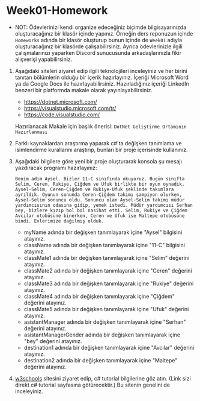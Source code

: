# Week01-Homework

* NOT: Ödevlerinizi kendi organize edeceğiniz biçimde bilgisayarınızda oluşturacağınız bir klasör içinde yapınız. Örneğin ders reponuzun içinde `Homeworks` adında bir klasör oluşturup bunun içinde de `Week01` adıyla oluşturacağınız bir klasörde çalışabilirsiniz. Ayrıca ödevlerinizle ilgili çalışmalarınızı yaparken Discord sunucusunda arkadaşlarınızla fikir alışverişi yapabilirsiniz.

 1. Aşağıdaki siteleri ziyaret edip ilgili teknolojileri inceleyiniz ve her birini tanıtan bölümlerin olduğu bir içerik hazırlayınız. İçeriği Microsoft Word ya da Google Docs ile hazırlayabilirsiniz. Hazırladığınız içeriği LinkedIn benzeri bir platformda makale olarak yayınlayabilirsiniz. 

	 * https://dotnet.microsoft.com/
	 * https://visualstudio.microsoft.com/tr/
	 * https://code.visualstudio.com/
	 
	 Hazırlanacak Makale için başlık önerisi: `DotNet Geliştirme Ortamının Hazırlanması`
 
 2. Farklı kaynaklardan araştırma yaparak c#'ta değişken tanımlama ve isimlendirme kurallarını araştırıp, bunları bir proje içerisinde kullanınız.
 
 3. Aşağıdaki bilgilere göre yeni bir proje oluşturarak konsola şu mesajı yazdıracak programı hazırlayınız:

	 `Benim adım Aysel. Bizler 11-C sınıfında okuyoruz. Bugün sınıfta Selim, Ceren, Rukiye, Çiğdem ve Ufuk birlikte bir oyun oynadık. Aysel-Selim, Ceren-Çiğdem ve Rukiye-Ufuk şeklinde takımlara ayrıldık. Oyunun sonunda Ceren-Çiğdem takımı şampiyon olurken, Aysel-Selim sonuncu oldu. Sonuncu olan Aysel-Selim takımı müdür yardımcısının odasına gidip, yemek istedi. Müdür yardımcısı Serhan bey, bizlere kızıp bol bol nasihat etti. Selim, Rukiye ve Çiğdem Avcılar otobüsüne binerken, Ceren ve Ufuk ise Maltepe otobüsüne bindi. Evlerimize dağılmış olduk.`
	 
	 * myName adında bir değişken tanımlayarak içine "Aysel" bilgisini atayınız.
	 * className adında bir değişken tanımlayarak içine "11-C" bilgisini atayınız.
	 * classMate1 adında bir değişken tanımlayarak içine "Selim" değerini atayınız.
	 * classMate2 adında bir değişken tanımlayarak içine "Ceren" değerini atayınız.
	 * classMate3 adında bir değişken tanımlayarak içine "Rukiye" değerini atayınız.
	 * classMate4 adında bir değişken tanımlayarak içine "Çiğdem" değerini atayınız.
	 * classMate5 adında bir değişken tanımlayarak içine "Ufuk" değerini atayınız.
	 * asistantManager adında bir değişken tanımlayarak içine "Serhan" değerini atayınız.
	 * asistantManagerGender adında bir değişken tanımlayarak içine "bey" değerini atayınız.
	 * destination1 adında bir değişken tanımlayarak içine "Avcılar" değerini atayınız.
	 * destination2 adında bir değişken tanımlayarak içine "Maltepe" değerini atayınız.

4. [w3schools](https://www.w3schools.com/cs/index.php) sitesini ziyaret edip, c# tutorial bilgilerine göz atın. (Link sizi direkt c# tutorial sayfasına götürecektir.) Bu sitenin genelini de inceleyiniz.